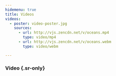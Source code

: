 ```yaml
---
hidemenu: true
title: Videos
videos:
  - poster: video-poster.jpg
    sources:
      - url: http://vjs.zencdn.net/v/oceans.mp4
        type: video/mp4
      - url: http://vjs.zencdn.net/v/oceans.webm
        type: video/webm

---
```


### Video {.sr-only}
